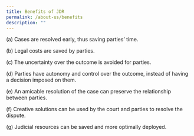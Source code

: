 ```yaml
---
title: Benefits of JDR
permalink: /about-us/benefits
description: ""
---
```

(a) Cases are resolved early, thus saving parties’ time.

(b) Legal costs are saved by parties.

(c) The uncertainty over the outcome is avoided for parties.

(d) Parties have autonomy and control over the outcome, instead of having a decision imposed on them.

(e) An amicable resolution of the case can preserve the relationship between parties.

(f) Creative solutions can be used by the court and parties to resolve the dispute.

(g) Judicial resources can be saved and more optimally deployed.